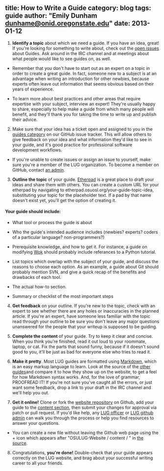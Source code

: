 title: How to Write a Guide
category: blog
tags: guide
author: "Emily Dunham <dunhame@onid.oregonstate.edu>"
date: 2013-01-12
---

1) **Identify a topic** about which we need a guide. If you have an idea, great! If you're looking for something to write about, check out the [open issues][issues] about Guides. Ask around in the IRC channel and at meetings about what people would like to see guides on, as well.

* Remember that you don't have to start out as an expert on a topic in order to create a great guide. In fact, someone new to a subject is at an advantage when writing an introduction for other newbies, because experts often leave out information that seems obvious based on their years of experience.

* To  learn more about best practices and other areas that require expertise with your subject, interview an expert! They're usually happy to share, especially to help make a guide from which many people will benefit, and they'll thank you for taking the time to write up and publish their advice.

2) Make sure that your idea has a ticket open and assigned to you in the [guides category][issues] on our GitHub issue tracker. This will allow others to give feedback on your idea and what information they'd like to see in your guide, and it's good practice for professional software development workflows.
* If you're unable to create issues or assign an issue to yourself, make sure you're a member of the LUG organization. To become a member on GitHub, contact [an admin][ghlist].

3) **Outline the topic** of your guide. [Etherpad][etherpad] is a great place to draft your ideas and share them with others. You can create a custom URL for your etherpad by navigating to etherpad.osuosl.org/your-guide-topic-idea, substituting your topic for the placeholder text. If a pad by that name doesn't exist yet, you'll get the option of creating it.

#### Your guide should include:

* What tool or process the guide is about

* Who the guide's intended audience includes (newbies? experts? coders of a particular language? non-programmers?)

* Prerequisite knowledge, and how to get it. For instance, a guide on modifying [Wok][wok] should probably include referances to a Python tutorial.

* List topics which overlap with the subject of your guide, and discuss the reasons to choose each option. As an example, a guide about Git should probably mention SVN, and give a quick recap of the benefits and drawbacks of each tool.

* The actual how-to section.

* Summary or checklist of the most important steps

4) **Get feedback** on your outline. If you're new to the topic, check with an expert to see whether there are any holes or inaccuracies in the planned article. If you're an expert, have someone less familiar with the topic read through your outline to be sure you don't leave any major questions unanswered for the people that your writeup is supposed to be guiding.

5) **Complete the content** of your guide. Try to keep it clear and concise. When you think you're finished, read it out loud to your roommate, laptop, or cat. Fix the parts that sound funny, because if it doesn't sound good to you, it'll be just as bad for everyone else who tries to read it.

6) **Make it pretty**. Most LUG guides are formatted using [Markdown][mkd], which is an easy markup language to learn. Look at the source of the [other guides][guides]and compare it to how they show up on the website, to get a feel for how Markdown syntax works. And, for the love of grammar, PROOFREAD IT! If you're not sure you've caught all the errors, or just want some feedback, drop a link to your draft in the IRC channel and we'll help you out.

7) **Get it online!** Clone or fork the [website repository][site] on Github, add your guide to the [content section][guides], then submit your changes for approval via patch or pull request. If you'd like help, any [LUG officer][officers] or [LUG github admin][ghlist] can walk you through the process or help you find resources to answer your questions.

* You can create a new file without leaving the Github web page using the + icon which appears after "OSULUG-Website / content / " in [the source][guides].

8) Congratulations, **you're done!** Double-check that your guide appears correctly on the LUG website, and brag about your successful writing career to all your friends.

[issues]:https://github.com/OSULUG/OSULUG-Website/issues?labels=Guides&state=open
[ghlist]:https://github.com/OSULUG?tab=members
[etherpad]:etherpad.osuosl.org
[wok]:https://github.com/mythmon/wok
[mkd]:http://daringfireball.net/projects/markdown/syntax
[guides]:https://github.com/OSULUG/OSULUG-Website/tree/master/content/blog
[site]:https://github.com/OSULUG/OSULUG-Website
[officers]:http://lug.oregonstate.edu/contact/

